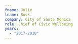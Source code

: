 ```yaml
---
fname: Julie
lname: Rusk
company: City of Santa Monica
role: Chief of Civic Wellbeing
years:
  - "2017-2018"
---
```

